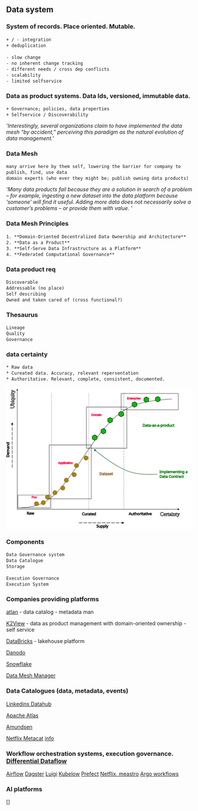 ## Data system
### System of records. Place oriented. Mutable.
    + / - integration
    + deduplication

    - slow change
    - no inherent change tracking
    - different needs / cross dep conflicts
    - scalability
    - limited selfservice

### Data as product systems. Data Ids, versioned, immutable data.
    + Governance; policies, data properties
    + Selfservice / Discoverability


*'Interestingly, several organizations claim to have implemented the data mesh “by accident,” perceiving this paradigm as the natural evolution of data management.'*

### Data Mesh
    many arrive here by them self, lowering the barrier for company to publish, find, use data
    domain experts (who ever they might be; publish owning data products)

*'Many data products fail because they are a solution in search of a problem – for example, ingesting a new dataset into the data platform because ‘someone’ will find it useful. Adding more data does not necessarily solve a customer’s problems – or provide them with value. '*

### Data Mesh Principles
    1. **Domain-Oriented Decentralized Data Ownership and Architecture**
    2. **Data as a Product**
    3. **Self-Serve Data Infrastructure as a Platform**
    4. **Federated Computational Governance**

### Data product req
    Discoverable
    Addressable (no place)
    Self describing 
    Owned and taken cared of (cross functional?)

### Thesaurus
    Lineage 
    Quality 
    Governance

### data certainty 
    * Raw data
    * Cureated data. Accuracy, relevant repersentation
    * Authoritative. Relevant, complete, consistent, documented.

    
![Data Mesh Architecture](./pics/data_certitude.svg)


### Components

    Data Governance system
    Data Catalogue
    Storage

    Execution Governance 
    Execution System


### Companies providing platforms 
[atlan](https://atlan.com/?ref=/p/data-catalog-data-mesh/)
    - data catalog
    - metadata man

[K2View](https://www.k2view.com/)
    - data as product management with domain-oriented ownership
    - self service

[DataBricks](https://www.databricks.com/)
    - lakehouse platform

[Danodo](https://www.denodo.com/)

[Snowflake](www.snowflake.com/)

[Data Mesh Manager](https://www.datamesh-manager.com/)


### Data Catalogues (data, metadata, events)
[Linkedins Datahub](https://datahubproject.io/)

[Apache Atlas](https://atlas.apache.org/#/)

[Amundsen](https://www.amundsen.io/)

[Netflix Metacat](https://github.com/Netflix/metacat)
[info](https://netflixtechblog.com/metacat-making-big-data-discoverable-and-meaningful-at-netflix-56fb36a53520)

### Workflow orchestration systems, execution governance. [Differential Dataflow](https://github.com/timelydataflow/differential-dataflow/blob/master/differentialdataflow.pdf)
[Airflow](https://airflow.apache.org/)
[Dagster](https://dagster.io/)
[Luigi](https://github.com/spotify/luigi)
[Kubelow](https://www.kubeflow.org/)
[Prefect](https://www.prefect.io/)
[Netflix, meastro](https://github.com/Netflix/maestro)
[Argo workflows](https://argoproj.github.io/workflows/)

### AI platforms
[]

